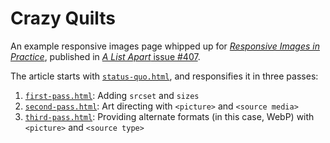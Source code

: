 # Crazy Quilts

An example responsive images page whipped up for [<cite>Responsive Images in Practice</cite>](http://alistapart.com/article/responsive-images-in-practice), published in [<cite>A List Apart</cite> issue #407](http://alistapart.com/issue/407).

The article starts with [`status-quo.html`](http://alistapart.com/d/407/demo/status-quo.html), and responsifies it in three passes:

1. [`first-pass.html`](http://alistapart.com/d/407/demo/first-pass.html): Adding `srcset` and `sizes`
2. [`second-pass.html`](http://alistapart.com/d/407/demo/second-pass.html): Art directing with `<picture>` and `<source media>`
3. [`third-pass.html`](http://alistapart.com/d/407/demo/third-pass.html): Providing alternate formats (in this case, WebP) with `<picture>` and `<source type>`
